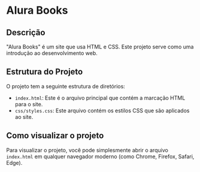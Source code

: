 # Alura Books

## Descrição

"Alura Books" é um site que usa HTML e CSS. Este projeto serve como uma introdução ao desenvolvimento web.

## Estrutura do Projeto

O projeto tem a seguinte estrutura de diretórios:

- `index.html`: Este é o arquivo principal que contém a marcação HTML para o site.
- `css/styles.css`: Este arquivo contém os estilos CSS que são aplicados ao site.

## Como visualizar o projeto

Para visualizar o projeto, você pode simplesmente abrir o arquivo `index.html` em qualquer navegador moderno (como Chrome, Firefox, Safari, Edge).





